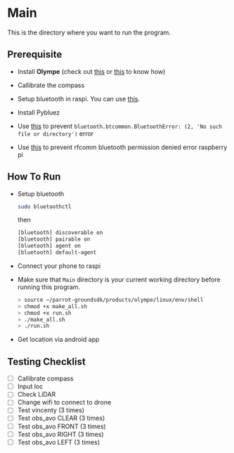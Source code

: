 # Main

This is the directory where you want to run the program.

## Prerequisite

- Install **Olympe** (check out [this](https://forum.developer.parrot.com/t/olympe-1-01-on-raspberry-pi-zero-and-pi3-a/9487) or [this](https://gist.github.com/prolifel/6df88190a51a48787efda767515b3267#file-olympe-md) to know how)

- Callibrate the compass
- Setup bluetooth in raspi. You can use [this](https://howchoo.com/pi/bluetooth-raspberry-pi#setting-up-bluetooth-using-a-terminal-or-ssh-connection).
- Install Pybluez
- Use [this](https://stackoverflow.com/questions/36675931/bluetooth-btcommon-bluetootherror-2-no-such-file-or-directory) to prevent `bluetooth.btcommon.BluetoothError: (2, 'No such file or directory')` error
- Use [this](https://stackoverflow.com/questions/34599703/rfcomm-bluetooth-permission-denied-error-raspberry-pi) to prevent rfcomm bluetooth permission denied error raspberry pi

## How To Run

- Setup bluetooth
  ```sh
  sudo bluetoothctl
  ```
  then
  ```sh
  [bluetooth] discoverable on
  [bluetooth] pairable on
  [bluetooth] agent on
  [bluetooth] default-agent
  ```
- Connect your phone to raspi
  
- Make sure that `Main` directory is your current working directory before running this program.

  ```sh
  > source ~/parrot-groundsdk/products/olympe/linux/env/shell
  > chmod +x make_all.sh
  > chmod +x run.sh
  > ./make_all.sh
  > ./run.sh
  ```
- Get location via android app

## Testing Checklist
- [ ] Callibrate compass
- [ ] Input loc
- [ ] Check LiDAR
- [ ] Change wifi to connect to drone
- [ ] Test vincenty      (3 times)
- [ ] Test obs_avo CLEAR (3 times)
- [ ] Test obs_avo FRONT (3 times)
- [ ] Test obs_avo RIGHT (3 times)
- [ ] Test obs_avo LEFT  (3 times)